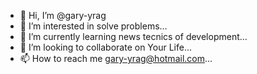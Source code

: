 - 👋 Hi, I’m @gary-yrag
- 👀 I’m interested in solve problems...
- 🌱 I’m currently learning news tecnics of development...
- 💞️ I’m looking to collaborate on Your Life...
- 📫 How to reach me gary-yrag@hotmail.com...

<!---
gary-yrag/gary-yrag is a ✨ special ✨ repository because its `README.md` (this file) appears on your GitHub profile.
You can click the Preview link to take a look at your changes.
--->
